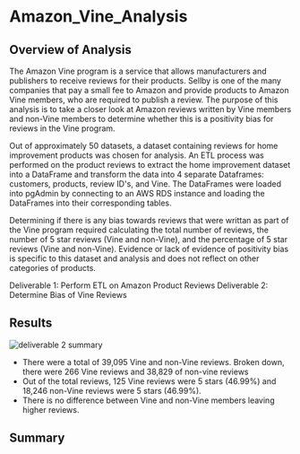 # Amazon_Vine_Analysis

## Overview of Analysis
The Amazon Vine program is a service that allows manufacturers and publishers to receive reviews for their products. Sellby is one of the many companies that pay a small fee to Amazon and provide products to Amazon Vine members, who are required to publish a review. The purpose of this analysis is to take a closer look at Amazon reviews written by Vine members and non-Vine members to determine whether this is a positivity bias for reviews in the Vine program.

Out of approximately 50 datasets, a dataset containing reviews for home improvement products was chosen for analysis. An ETL process was performed on the product reviews to extract the home improvement dataset into a DataFrame and transform the data into 4 separate Dataframes: customers, products, review ID's, and Vine. The DataFrames were loaded into pgAdmin by connecting to an AWS RDS instance and loading the DataFrames into their corresponding tables.

Determining if there is any bias towards reviews that were writtan as part of the Vine program required calculating the total number of reviews, the number of 5 star reviews (Vine and non-Vine), and the percentage of 5 star reviews (Vine and non-Vine). Evidence or lack of evidence of positivity bias is specific to this dataset and analysis and does not reflect on other categories of products.

Deliverable 1: Perform ETL on Amazon Product Reviews
Deliverable 2: Determine Bias of Vine Reviews

## Results

![deliverable 2 summary](https://user-images.githubusercontent.com/90656004/152694201-e044b023-d2be-48ce-a04c-728656222218.PNG)

- There were a total of 39,095 Vine and non-Vine reviews. Broken down, there were 266 Vine reviews and 38,829 of non-vine reviews
- Out of the total reviews, 125 Vine reviews were 5 stars (46.99%) and 18,246 non-Vine reviews were 5 stars (46.99%).
- There is no difference between Vine and non-Vine members leaving higher reviews.
 
## Summary
